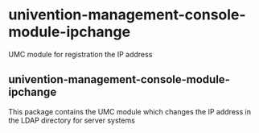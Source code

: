 # univention-management-console-module-ipchange
UMC module for registration the IP address

## univention-management-console-module-ipchange
This package contains the UMC module which changes the  IP address in the LDAP directory for server systems
